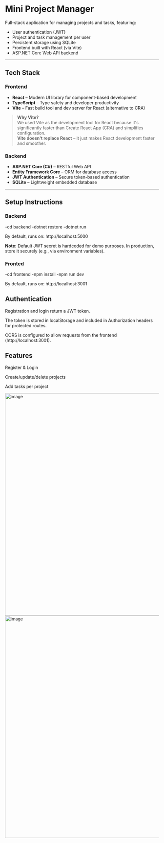 # Mini Project Manager

Full-stack application for managing projects and tasks, featuring:

- User authentication (JWT)
- Project and task management per user
- Persistent storage using SQLite
- Frontend built with React (via Vite)
- ASP.NET Core Web API backend

---

## Tech Stack

### Frontend
- **React** – Modern UI library for component-based development
- **TypeScript** – Type safety and developer productivity
- **Vite** – Fast build tool and dev server for React (alternative to CRA)

> **Why Vite?**  
> We used Vite as the development tool for React because it's significantly faster than Create React App (CRA) and simplifies configuration.  
> **Vite doesn't replace React** – it just makes React development faster and smoother.

### Backend
- **ASP.NET Core (C#)** – RESTful Web API
- **Entity Framework Core** – ORM for database access
- **JWT Authentication** – Secure token-based authentication
- **SQLite** – Lightweight embedded database

---

## Setup Instructions

### Backend
-cd backend
-dotnet restore
-dotnet run

By default, runs on: http://localhost:5000

**Note:** Default JWT secret is hardcoded for demo purposes. In production, store it securely (e.g., via environment variables).



### Fronted
-cd frontend
-npm install
-npm run dev

By default, runs on: http://localhost:3001


## Authentication

Registration and login return a JWT token.

The token is stored in localStorage and included in Authorization headers for protected routes.

CORS is configured to allow requests from the frontend (http://localhost:3001).



## Features

 Register & Login

 Create/update/delete projects

 Add tasks per project



 <img width="1906" height="727" alt="image" src="https://github.com/user-attachments/assets/2f08dc7d-6fc8-4fc4-8f62-19b61d912c6b" />
 <img width="1906" height="727" alt="image" src="https://github.com/user-attachments/assets/d512e418-ee8f-47fa-b07e-8ed83257ab21" />





